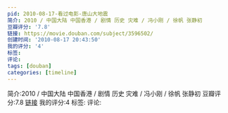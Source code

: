 ```yaml
---
pid: 2010-08-17-看过电影-唐山大地震
简介: 2010 / 中国大陆 中国香港 / 剧情 历史 灾难 / 冯小刚 / 徐帆 张静初
豆瓣评分: '7.8'
链接: https://movie.douban.com/subject/3596502/
创建时间: '2010-08-17 20:43:50'
我的评分: '4'
标签:
评论:
tags: [douban]
categories: [timeline]
---
```

简介:2010 / 中国大陆 中国香港 / 剧情 历史 灾难 / 冯小刚 / 徐帆 张静初
豆瓣评分:7.8
[链接](https://movie.douban.com/subject/3596502/)
我的评分:4
标签:
评论:
